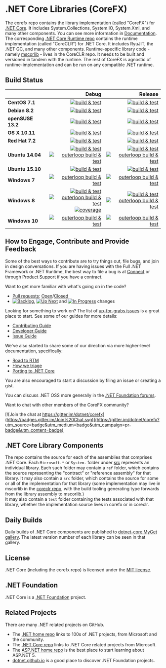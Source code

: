 # .NET Core Libraries (CoreFX)

The corefx repo contains the library implementation (called "CoreFX") for [.NET Core](http://github.com/dotnet/core). It includes System.Collections, System.IO, System.Xml, and many other components. You can see more information in [Documentation](Documentation/README.md). The corresponding [.NET Core Runtime repo](https://github.com/dotnet/coreclr) contains the runtime implementation (called "CoreCLR") for .NET Core. It includes RyuJIT, the .NET GC, and many other components. Runtime-specific library code - namely [mscorlib][mscorlib] - lives in the CoreCLR repo. It needs to be built and versioned in tandem with the runtime. The rest of CoreFX is agnostic of runtime-implementation and can be run on any compatible .NET runtime.

[mscorlib]: https://github.com/dotnet/coreclr/tree/master/src/mscorlib

## Build Status

|   | Debug | Release |
|---|------:|--------:|
|**CentOS 7.1**|[![build & test](https://img.shields.io/jenkins/s/http/dotnet-ci.cloudapp.net/job/dotnet_corefx/centos7.1_debug.svg?label=build+%26+test)](http://dotnet-ci.cloudapp.net/job/dotnet_corefx/job/centos7.1_debug)|[![build & test](https://img.shields.io/jenkins/s/http/dotnet-ci.cloudapp.net/job/dotnet_corefx/centos7.1_release.svg?label=build+%26+test)](http://dotnet-ci.cloudapp.net/job/dotnet_corefx/job/centos7.1_release)|
|**Debian 8.2**|[![build & test](https://img.shields.io/jenkins/s/http/dotnet-ci.cloudapp.net/job/dotnet_corefx/debian8.2_debug.svg?label=build+%26+test)](http://dotnet-ci.cloudapp.net/job/dotnet_corefx/job/debian8.2_debug)|[![build & test](https://img.shields.io/jenkins/s/http/dotnet-ci.cloudapp.net/job/dotnet_corefx/debian8.2_release.svg?label=build+%26+test)](http://dotnet-ci.cloudapp.net/job/dotnet_corefx/job/debian8.2_release)|
|**openSUSE 13.2**|[![build & test](https://img.shields.io/jenkins/s/http/dotnet-ci.cloudapp.net/job/dotnet_corefx/opensuse13.2_debug.svg?label=build+%26+test)](http://dotnet-ci.cloudapp.net/job/dotnet_corefx/job/opensuse13.2_debug)|[![build & test](https://img.shields.io/jenkins/s/http/dotnet-ci.cloudapp.net/job/dotnet_corefx/opensuse13.2_release.svg?label=build+%26+test)](http://dotnet-ci.cloudapp.net/job/dotnet_corefx/job/opensuse13.2_release)|
|**OS X 10.11**|[![build & test](https://img.shields.io/jenkins/s/http/dotnet-ci.cloudapp.net/job/dotnet_corefx/osx_debug.svg?label=build+%26+test)](http://dotnet-ci.cloudapp.net/job/dotnet_corefx/job/osx_debug)|[![build & test](https://img.shields.io/jenkins/s/http/dotnet-ci.cloudapp.net/job/dotnet_corefx/osx_release.svg?label=build+%26+test)](http://dotnet-ci.cloudapp.net/job/dotnet_corefx/job/osx_release)|
|**Red Hat 7.2**|[![build & test](https://img.shields.io/jenkins/s/http/dotnet-ci.cloudapp.net/job/dotnet_corefx/rhel7.2_debug.svg?label=build+%26+test)](http://dotnet-ci.cloudapp.net/job/dotnet_corefx/job/rhel7.2_debug)|[![build & test](https://img.shields.io/jenkins/s/http/dotnet-ci.cloudapp.net/job/dotnet_corefx/rhel7.2_release.svg?label=build+%26+test)](http://dotnet-ci.cloudapp.net/job/dotnet_corefx/job/rhel7.2_release)|
|**Ubuntu 14.04**|[![build & test](https://img.shields.io/jenkins/s/http/dotnet-ci.cloudapp.net/job/dotnet_corefx/ubuntu_debug.svg?label=build+%26+test)](http://dotnet-ci.cloudapp.net/job/dotnet_corefx/job/ubuntu_debug)<br/>[![outerloop build & test](https://img.shields.io/jenkins/s/http/dotnet-ci.cloudapp.net/job/dotnet_corefx/outerloop_ubuntu14.04_debug.svg?label=outerloop+build+%26+test)](http://dotnet-ci.cloudapp.net/job/dotnet_corefx/job/outerloop_ubuntu14.04_debug/)|[![build & test](https://img.shields.io/jenkins/s/http/dotnet-ci.cloudapp.net/job/dotnet_corefx/ubuntu_release.svg?label=build+%26+test)](http://dotnet-ci.cloudapp.net/job/dotnet_corefx/job/ubuntu_release)<br/>[![outerloop build & test](https://img.shields.io/jenkins/s/http/dotnet-ci.cloudapp.net/job/dotnet_corefx/outerloop_ubuntu14.04_release.svg?label=outerloop+build+%26+test)](http://dotnet-ci.cloudapp.net/job/dotnet_corefx/job/outerloop_ubuntu14.04_release/)|
|**Ubuntu 15.10**|[![build & test](https://img.shields.io/jenkins/s/http/dotnet-ci.cloudapp.net/job/dotnet_corefx/ubuntu15.10_debug.svg?label=build+%26+test)](http://dotnet-ci.cloudapp.net/job/dotnet_corefx/job/ubuntu15.10_debug)|[![build & test](https://img.shields.io/jenkins/s/http/dotnet-ci.cloudapp.net/job/dotnet_corefx/ubuntu15.10_release.svg?label=build+%26+test)](http://dotnet-ci.cloudapp.net/job/dotnet_corefx/job/ubuntu15.10_release)|
|**Windows 7**|[![outerloop build & test](https://img.shields.io/jenkins/s/http/dotnet-ci.cloudapp.net/job/dotnet_corefx/outerloop_win7_debug.svg?label=outerloop+build+%26+test)](http://dotnet-ci.cloudapp.net/job/dotnet_corefx/job/outerloop_win7_debug)|[![outerloop build & test](https://img.shields.io/jenkins/s/http/dotnet-ci.cloudapp.net/job/dotnet_corefx/outerloop_win7_release.svg?label=outerloop+build+%26+test)](http://dotnet-ci.cloudapp.net/job/dotnet_corefx/job/outerloop_win7_release)|
|**Windows 8**|[![build & test](https://img.shields.io/jenkins/s/http/dotnet-ci.cloudapp.net/job/dotnet_corefx/windows_nt_debug.svg?label=build+%26+test)](http://dotnet-ci.cloudapp.net/job/dotnet_corefx/job/windows_nt_debug)<br/>[![outerloop build & test](https://img.shields.io/jenkins/s/http/dotnet-ci.cloudapp.net/job/dotnet_corefx/outerloop_windows_nt_debug.svg?label=outerloop+build+%26+test)](http://dotnet-ci.cloudapp.net/job/dotnet_corefx/job/outerloop_windows_nt_debug)<br/>[![coverage](https://img.shields.io/jenkins/s/http/dotnet-ci.cloudapp.net/job/dotnet_corefx/code_coverage_windows.svg?label=coverage)](http://dotnet-ci.cloudapp.net/job/dotnet_corefx/job/code_coverage_windows/Code_Coverage_Report)|[![build & test](https://img.shields.io/jenkins/s/http/dotnet-ci.cloudapp.net/job/dotnet_corefx/windows_nt_release.svg?label=build+%26+test)](http://dotnet-ci.cloudapp.net/job/dotnet_corefx/job/windows_nt_release)<br/>[![outerloop build & test](https://img.shields.io/jenkins/s/http/dotnet-ci.cloudapp.net/job/dotnet_corefx/outerloop_windows_nt_release.svg?label=outerloop+build+%26+test)](http://dotnet-ci.cloudapp.net/job/dotnet_corefx/job/outerloop_windows_nt_release)|
|**Windows 10**|[![outerloop build & test](https://img.shields.io/jenkins/s/http/dotnet-ci.cloudapp.net/job/dotnet_corefx/outerloop_win10_debug.svg?label=outerloop+build+%26+test)](http://dotnet-ci.cloudapp.net/job/dotnet_corefx/job/outerloop_win10_debug)|[![outerloop build & test](https://img.shields.io/jenkins/s/http/dotnet-ci.cloudapp.net/job/dotnet_corefx/outerloop_win10_release.svg?label=outerloop+build+%26+test)](http://dotnet-ci.cloudapp.net/job/dotnet_corefx/job/outerloop_win10_release)|


## How to Engage, Contribute and Provide Feedback

Some of the best ways to contribute are to try things out, file bugs, and join in design conversations. If you are having issues with the Full .NET Framework or .NET Runtime, the best way to file a bug is at [Connect](http://connect.microsoft.com/VisualStudio) or through [Product Support](https://support.microsoft.com/en-us/contactus?ws=support) if you have a contract.

Want to get more familiar with what's going on in the code?
* [Pull requests](https://github.com/dotnet/corefx/pulls): [Open](https://github.com/dotnet/corefx/pulls?q=is%3Aopen+is%3Apr)/[Closed](https://github.com/dotnet/corefx/pulls?q=is%3Apr+is%3Aclosed)
* [![Backlog](https://cloud.githubusercontent.com/assets/1302850/6260412/38987b1e-b793-11e4-9ade-d3fef4c6bf48.png)](https://github.com/dotnet/corefx/issues?q=is%3Aopen+is%3Aissue+label%3A%220+-+Backlog%22), [![Up Next](https://cloud.githubusercontent.com/assets/1302850/6260418/4c2c7a54-b793-11e4-8ce1-a27ff5378d08.png)](https://github.com/dotnet/corefx/issues?q=is%3Aopen+is%3Aissue+label%3A%221+-+Up+Next%22) and [![In Progress](https://cloud.githubusercontent.com/assets/1302850/6260414/41b0fc30-b793-11e4-9d50-d09563cd138a.png)](https://github.com/dotnet/corefx/issues?q=is%3Aopen+is%3Aissue+label%3A%222+-+In+Progress%22) changes

Looking for something to work on? The list of [up-for-grabs issues](https://github.com/dotnet/corefx/labels/up%20for%20grabs) is a great place to start. See some of our guides for more details:

* [Contributing Guide](Documentation/project-docs/contributing.md)
* [Developer Guide](Documentation/project-docs/developer-guide.md)
* [Issue Guide](Documentation/project-docs/issue-guide.md)

We've also started to share some of our direction via more higher-level documentation, specifically:

* [Road to RTM](Documentation/project-docs/rtm.md)
* [How we triage](Documentation/project-docs/triage.md)
* [Porting to .NET Core](Documentation/project-docs/porting.md)

You are also encouraged to start a discussion by filing an issue or creating a
gist.

You can discuss .NET OSS more generally in the [.NET Foundation forums].

Want to chat with other members of the CoreFX community?

[![Join the chat at https://gitter.im/dotnet/corefx](https://badges.gitter.im/Join%20Chat.svg)](https://gitter.im/dotnet/corefx?utm_source=badge&utm_medium=badge&utm_campaign=pr-badge&utm_content=badge)

[.NET Foundation forums]: http://forums.dotnetfoundation.org/

## .NET Core Library Components

The repo contains the source for each of the assemblies that comprises .NET Core.  Each ```Microsoft.*``` or ```System.``` folder under
[src](https://github.com/dotnet/corefx/tree/master/src) represents an individual library.  Each such folder may contain a ```ref``` folder,
which contains the source representing the "contract" or "reference assembly" for that library.  It may also contain a ```src``` folder,
which contains the source for some or all of the implementation for that library (some implementation may live in mscorlib in the 
[coreclr repo](https://github.com/dotnet/coreclr), with the build tooling generating type forwards from the library assembly to mscorlib.)  
It may also contain a ```test``` folder containing the tests associated with that library, whether the implementation source lives in corefx 
or in coreclr.

## Daily Builds

Daily builds of .NET Core components are published to [dotnet-core MyGet gallery](https://www.myget.org/gallery/dotnet-core).
The latest version number of each library can be seen in that gallery.

## License

.NET Core (including the corefx repo) is licensed under the [MIT license](LICENSE).

## .NET Foundation

.NET Core is a [.NET Foundation](http://www.dotnetfoundation.org/projects) project.

## Related Projects
There are many .NET related projects on GitHub.

- The [.NET home repo](https://github.com/Microsoft/dotnet) links to 100s of .NET projects, from Microsoft and the community.
- The [.NET Core repo](https://github.com/dotnet/core) links to .NET Core related projects from Microsoft.
- The [ASP.NET home repo](https://github.com/aspnet/home) is the best place to start learning about ASP.NET 5.
- [dotnet.github.io](http://dotnet.github.io) is a good place to discover .NET Foundation projects.
